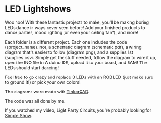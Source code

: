 # LED Lightshows

Woo hoo! With these fantastic projects to make, you'll be making boring LEDs dance in ways never seen before! Add your finished products to dance parties, mood lighting (or even your ceiling fan?), and more!

Each folder is a different project. Each one includes the code ({project_name}.ino), a schematic diagram (schematic.pdf), a wiring diagram that's easier to follow (diagram.png), and a supplies list (supplies.csv). Simply get the stuff needed, follow the diagram to wire it up, open the INO file in Arduino IDE, upload it to your board, and BAM! The LEDs should start dancing!

Feel free to go crazy and replace 3 LEDs with an RGB LED (just make sure to ground it!) or pick your own colors!

The diagrams were made with [TinkerCAD](https://www.tinkercad.com).

The code was all done by me.

If you watched my video, Light Party Circuits, you're probably looking for [Simple Show](LED-lightshows/Simple-show).
